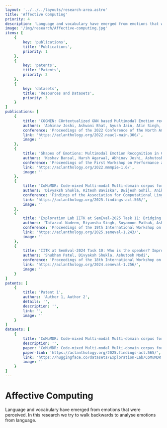 ```yaml
---
layout: '../../../layouts/research-area.astro'
title: 'Affective Computing'
priority: 4
description: 'Language and vocabulary have emerged from emotions that were perceived. In this research we try to walk backwards to analyse emotions from language.'
image: '/img/research/Affective-computing.jpg'
items: [
    {
        key: 'publications',
        title: 'Publications',
        priority: 1
    },
    {
        key: 'patents',
        title: 'Patents',
        priority: 2
    },
    {
        key: 'datasets',
        title: 'Resources and Datasets',
        priority: 3
    }
]
publications: [
    {
        title: 'COGMEN: COntextualized GNN based Multimodal Emotion recognitioN',
        authors: 'Abhinav Joshi, Ashwani Bhat, Ayush Jain, Atin Singh, Ashutosh Modi',
        conference: 'Proceedings of the 2022 Conference of the North American Chapter of the Association for Computational Linguistics: Human Language Technologies',
        link: 'https://aclanthology.org/2022.naacl-main.306/',
        image: ''
    },
    {
        title: 'Shapes of Emotions: Multimodal Emotion Recognition in Conversations via Emotion Shifts',
        authors: 'Keshav Bansal, Harsh Agarwal, Abhinav Joshi, Ashutosh Modi',
        conference: 'Proceedings of the First Workshop on Performance and Interpretability Evaluations of Multimodal, Multipurpose, Massive-Scale Models',
        link: 'https://aclanthology.org/2022.mmmpie-1.6/',
        image: ''
    },
    {
        title: 'CoMuMDR: Code-mixed Multi-modal Multi-domain corpus for Discourse paRsing in conversations',
        authors: 'Divyaksh Shukla, Ritesh Baviskar, Dwijesh Gohil, Aniket Tiwari, Atul Shree, Ashutosh Modi',
        conference: 'Findings of the Association for Computational Linguistics: ACL 2025',
        link: 'https://aclanthology.org/2025.findings-acl.565/',
        image: ''
    },
    {
        title: 'Exploration Lab IITK at SemEval-2025 Task 11: Bridging the Gap in Text-Based Emotion Detection',
        authors: 'Tafazzul Nadeem, Riyansha Singh, Suyamoon Pathak, Ashutosh Modi',
        conference: 'Proceedings of the 19th International Workshop on Semantic Evaluation (SemEval-2025)',
        link: 'https://aclanthology.org/2025.semeval-1.243/',
        image: ''
    },
    {
        title: 'IITK at SemEval-2024 Task 10: Who is the speaker? Improving Emotion Recognition and Flip Reasoning in Conversations via Speaker Embeddings',
        authors: 'Shubham Patel, Divyaksh Shukla, Ashutosh Modi',
        conference: 'Proceedings of the 18th International Workshop on Semantic Evaluation (SemEval-2024)',
        link: 'https://aclanthology.org/2024.semeval-1.256/',
        image: ''
    }
]
patents: [
    {
        title: 'Patent 1',
        authors: 'Author 1, Author 2',
        details: '',
        description: '',
        link: '',
        image: ''
    }
]
datasets: [
    {
        title: 'CoMuMDR: Code-mixed Multi-modal Multi-domain corpus for Discourse paRsing in conversations',
        description: '',
        paper: 'CoMuMDR: Code-mixed Multi-modal Multi-domain corpus for Discourse paRsing in conversations',
        paper-link: 'https://aclanthology.org/2025.findings-acl.565/',
        link: 'https://huggingface.co/datasets/Exploration-Lab/CoMuMDR',
        image: ''
    }
]
---
```

# Affective Computing

Language and vocabulary have emerged from emotions that were perceived. In this research we try to walk backwards to analyse emotions from language.